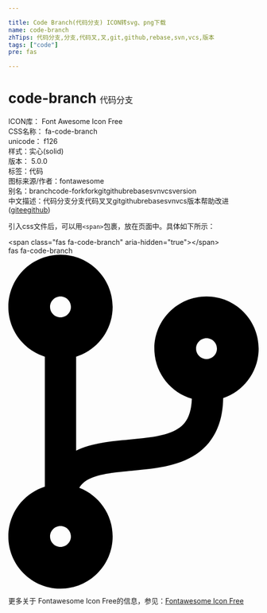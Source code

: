 ```yaml
---

title: Code Branch(代码分支) ICON转svg、png下载
name: code-branch
zhTips: 代码分支,分支,代码叉,叉,git,github,rebase,svn,vcs,版本
tags: ["code"]
pre: fas

---
```


# code-branch  <small style="font-size: 60%;font-weight: 100">代码分支</small>


<div class="detail-page">
<p>
<span>
ICON库：
<span class="badge-secondary badge">Font Awesome Icon Free</span> 
</span>
<br/>
<span>
CSS名称：
<span class="badge-secondary badge">fa-code-branch</span> 
</span>
<br/>
<span>
unicode：
<span class="badge-secondary badge">f126</span> 
<copy-btn content='f126' btn-title=""></copy-btn>
<copy-btn :content='String.fromCodePoint(parseInt("f126", 16))' btn-title="复制U"></copy-btn>
</span><br/><span>样式：<span class="badge-light badge">实心(solid)</span></span>
<br/>
<span>
版本：
<span class="badge-secondary badge">5.0.0</span> 
</span><br/><span>标签：<span class="badge-light badge"><router-link to="/tags/code.html">代码</router-link></span></span>
<br/>
<span>图标来源/作者：<span class="badge-light badge">fontawesome</span></span> 
<br/>
<span>别名：<span class="badge-light badge">branch</span><span class="badge-light badge">code-fork</span><span class="badge-light badge">fork</span><span class="badge-light badge">git</span><span class="badge-light badge">github</span><span class="badge-light badge">rebase</span><span class="badge-light badge">svn</span><span class="badge-light badge">vcs</span><span class="badge-light badge">version</span></span><br/><span class="zh-detail">中文描述：<span class="badge-primary badge">代码分支</span><span class="badge-primary badge">分支</span><span class="badge-primary badge">代码叉</span><span class="badge-primary badge">叉</span><span class="badge-primary badge">git</span><span class="badge-primary badge">github</span><span class="badge-primary badge">rebase</span><span class="badge-primary badge">svn</span><span class="badge-primary badge">vcs</span><span class="badge-primary badge">版本</span><span class="help-link"><span>帮助改进</span>(<a href="https://gitee.com/liuwave/icon-helper/edit/master/json/fontawesome/solid/code-branch.json" target="_blank" rel="noopener noreferrer">gitee</a><a href="https://github.com/liuwave/icon-helper/edit/master/json/fontawesome/solid/code-branch.json" target="_blank" rel="noopener noreferrer">github</a></span>)</span><br/>
</p>
</div>
<div class="alert alert-dark">
  <i class="fas fa-code-branch fa-xs"></i>
  <i class="fas fa-code-branch fa-sm"></i>
  <i class="fas fa-code-branch fa-lg"></i>
  <i class="fas fa-code-branch fa-2x"></i>
  <i class="fas fa-code-branch fa-3x"></i>
  <i class="fas fa-code-branch fa-5x"></i>
  <i class="fas fa-code-branch fa-7x"></i>
</div>
<div>
  <p>引入css文件后，可以用<code>&lt;span&gt;</code>包裹，放在页面中。具体如下所示：    
  </p>
  <div class="alert alert-primary" style="font-size: 14px">
    &lt;span class="fas fa-code-branch" aria-hidden="true"&gt;&lt;/span&gt;
    <copy-btn content='<span class="fas fa-code-branch" aria-hidden="true"></span>'></copy-btn>
  </div>
  <div class="alert alert-secondary">
    <i class="fas fa-code-branch"
    style="font-size: 24px"
    aria-hidden="true"></i> fas fa-code-branch
    <copy-btn content="fas fa-code-branch" btn-title="复制图标名称"></copy-btn>
  </div>
</div>
<div id="svg" class="svg-wrap">
<svg xmlns="http://www.w3.org/2000/svg" viewBox="0 0 384 512"><path d="M384 144c0-44.2-35.8-80-80-80s-80 35.8-80 80c0 36.4 24.3 67.1 57.5 76.8-.6 16.1-4.2 28.5-11 36.9-15.4 19.2-49.3 22.4-85.2 25.7-28.2 2.6-57.4 5.4-81.3 16.9v-144c32.5-10.2 56-40.5 56-76.3 0-44.2-35.8-80-80-80S0 35.8 0 80c0 35.8 23.5 66.1 56 76.3v199.3C23.5 365.9 0 396.2 0 432c0 44.2 35.8 80 80 80s80-35.8 80-80c0-34-21.2-63.1-51.2-74.6 3.1-5.2 7.8-9.8 14.9-13.4 16.2-8.2 40.4-10.4 66.1-12.8 42.2-3.9 90-8.4 118.2-43.4 14-17.4 21.1-39.8 21.6-67.9 31.6-10.8 54.4-40.7 54.4-75.9zM80 64c8.8 0 16 7.2 16 16s-7.2 16-16 16-16-7.2-16-16 7.2-16 16-16zm0 384c-8.8 0-16-7.2-16-16s7.2-16 16-16 16 7.2 16 16-7.2 16-16 16zm224-320c8.8 0 16 7.2 16 16s-7.2 16-16 16-16-7.2-16-16 7.2-16 16-16z"/></svg>
</div>
<detail full-name='fa-code-branch'></detail>
    
<div><p>更多关于  Fontawesome Icon Free的信息，参见：<a target="_blank" href="https://iconhelper.cn/fontawesome.html">Fontawesome Icon Free</a>
</p></div>
